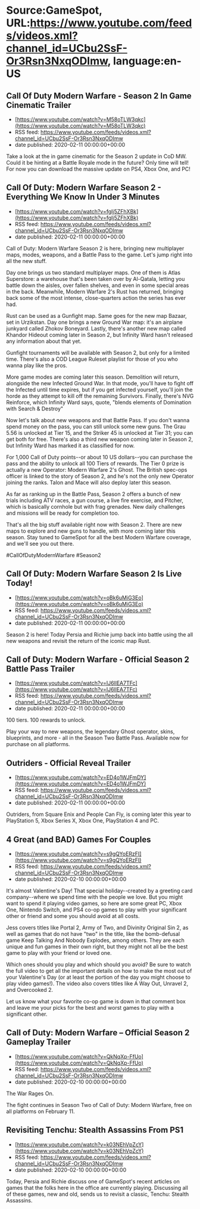 # Source:GameSpot, URL:https://www.youtube.com/feeds/videos.xml?channel_id=UCbu2SsF-Or3Rsn3NxqODImw, language:en-US

## Call Of Duty Modern Warfare - Season 2 In Game Cinematic Trailer
 - [https://www.youtube.com/watch?v=M58oTLW3qkc](https://www.youtube.com/watch?v=M58oTLW3qkc)
 - RSS feed: https://www.youtube.com/feeds/videos.xml?channel_id=UCbu2SsF-Or3Rsn3NxqODImw
 - date published: 2020-02-11 00:00:00+00:00

Take a look at the in game cinematic for the Season 2 update in CoD MW. Could it be hinting at a Battle Royale mode in the future? Only time will tell! For now you can download the massive update on PS4, Xbox One, and PC!

## Call Of Duty: Modern Warfare Season 2 - Everything We Know In Under 3 Minutes
 - [https://www.youtube.com/watch?v=fgIj5ZFhXBk](https://www.youtube.com/watch?v=fgIj5ZFhXBk)
 - RSS feed: https://www.youtube.com/feeds/videos.xml?channel_id=UCbu2SsF-Or3Rsn3NxqODImw
 - date published: 2020-02-11 00:00:00+00:00

Call of Duty: Modern Warfare Season 2 is here, bringing new multiplayer maps, modes, weapons, and a Battle Pass to the game. Let's jump right into all the new stuff.

Day one brings us two standard multiplayer maps. One of them is Atlas Superstore: a warehouse that's been taken over by Al-Qatala, letting you battle down the aisles, over fallen shelves, and even in some special areas in the back. Meanwhile, Modern Warfare 2's Rust has returned, bringing back some of the most intense, close-quarters action the series has ever had.

Rust can be used as a Gunfight map. Same goes for the new map Bazaar, set in Urzikstan. Day one brings a new Ground War map: it's an airplane junkyard called Zhokov Boneyard. Lastly, there's another new map called Khandor Hideout coming later in Season 2, but Infinity Ward hasn't released any information about that yet.

Gunfight tournaments will be available with Season 2, but only for a limited time. There's also a COD League Ruleset playlist for those of you who wanna play like the pros.

More game modes are coming later this season. Demolition will return, alongside the new Infected Ground War. In that mode, you'll have to fight off the Infected until time expires, but if you get infected yourself, you'll join the horde as they attempt to kill off the remaining Survivors. Finally, there's NVG Reinforce, which Infinity Ward says, quote, "blends elements of Domination with Search & Destroy"

Now let's talk about new weapons and that Battle Pass. If you don't wanna spend money on the pass, you can still unlock some new guns. The Grau 5.56 is unlocked at Tier 15, and the Striker 45 is unlocked at Tier 31; you can get both for free. There's also a third new weapon coming later in Season 2, but Infinity Ward has marked it as classified for now.

For 1,000 Call of Duty points--or about 10 US dollars--you can purchase the pass and the ability to unlock all 100 Tiers of rewards. The Tier 0 prize is actually a new Operator: Modern Warfare 2's Ghost. The British spec-ops officer is linked to the story of Season 2, and he's not the only new Operator joining the ranks. Talon and Mace will also deploy later this season.

As far as ranking up in the Battle Pass, Season 2 offers a bunch of new trials including ATV races, a gun course, a live fire exercise, and Pitcher, which is basically cornhole but with frag grenades. New daily challenges and missions will be ready for completion too.

That's all the big stuff available right now with Season 2. There are new maps to explore and new guns to handle, with more coming later this season. Stay tuned to GameSpot for all the best Modern Warfare coverage, and we'll see you out there.

#CallOfDutyModernWarfare #Season2

## Call Of Duty: Modern Warfare Season 2 Is Live Today!
 - [https://www.youtube.com/watch?v=oBk6uMiG3Eo](https://www.youtube.com/watch?v=oBk6uMiG3Eo)
 - RSS feed: https://www.youtube.com/feeds/videos.xml?channel_id=UCbu2SsF-Or3Rsn3NxqODImw
 - date published: 2020-02-11 00:00:00+00:00

Season 2 is here! Today Persia and Richie jump back into battle using the all new weapons and revisit the return of the iconic map Rust.

## Call of Duty: Modern Warfare - Official Season 2 Battle Pass Trailer
 - [https://www.youtube.com/watch?v=IJ6llEA7TFc](https://www.youtube.com/watch?v=IJ6llEA7TFc)
 - RSS feed: https://www.youtube.com/feeds/videos.xml?channel_id=UCbu2SsF-Or3Rsn3NxqODImw
 - date published: 2020-02-11 00:00:00+00:00

100 tiers. 100 rewards to unlock. 

Play your way to new weapons, the legendary Ghost operator, skins, blueprints, and more - all in the Season Two Battle Pass. Available now for purchase on all platforms.

## Outriders - Official Reveal Trailer
 - [https://www.youtube.com/watch?v=ED4o1WJFmDY](https://www.youtube.com/watch?v=ED4o1WJFmDY)
 - RSS feed: https://www.youtube.com/feeds/videos.xml?channel_id=UCbu2SsF-Or3Rsn3NxqODImw
 - date published: 2020-02-11 00:00:00+00:00

Outriders, from Square Enix and People Can Fly, is coming later this year to PlayStation 5, Xbox Series X, Xbox One, PlayStation 4 and PC.

## 4 Great (and BAD) Games For Couples
 - [https://www.youtube.com/watch?v=s9gQYoERzFI](https://www.youtube.com/watch?v=s9gQYoERzFI)
 - RSS feed: https://www.youtube.com/feeds/videos.xml?channel_id=UCbu2SsF-Or3Rsn3NxqODImw
 - date published: 2020-02-10 00:00:00+00:00

It's almost Valentine's Day! That special holiday--created by a greeting card company--where we spend time with the people we love. But you might want to spend it playing video games, so here are some great PC, Xbox One, Nintendo Switch, and PS4 co-op games to play with your significant other or friend and some you should avoid at all costs.

Jess covers titles like Portal 2, Army of Two, and Divinity Original Sin 2, as well as games that do not have "two" in the title, like the bomb-defusal game Keep Talking And Nobody Explodes, among others. They are each unique and fun games in their own right, but they might not all be the best game to play with your friend or loved one. 

Which ones should you play and which should you avoid? Be sure to watch the full video to get all the important details on how to make the most out of your Valentine's Day (or at least the portion of the day you might choose to play video games!). The video also covers titles like A Way Out, Unravel 2, and Overcooked 2. 

Let us know what your favorite co-op game is down in that comment box and leave me your picks for the best and worst games to play with a significant other.

## Call of Duty: Modern Warfare – Official Season 2 Gameplay Trailer
 - [https://www.youtube.com/watch?v=QkNqXp-FfUo](https://www.youtube.com/watch?v=QkNqXp-FfUo)
 - RSS feed: https://www.youtube.com/feeds/videos.xml?channel_id=UCbu2SsF-Or3Rsn3NxqODImw
 - date published: 2020-02-10 00:00:00+00:00

The War Rages On.

The fight continues in Season Two of Call of Duty: Modern Warfare, free on all platforms on February 11.

## Revisiting Tenchu: Stealth Assassins From PS1
 - [https://www.youtube.com/watch?v=k03NEhVpZcY](https://www.youtube.com/watch?v=k03NEhVpZcY)
 - RSS feed: https://www.youtube.com/feeds/videos.xml?channel_id=UCbu2SsF-Or3Rsn3NxqODImw
 - date published: 2020-02-10 00:00:00+00:00

Today, Persia and Richie discuss one of GameSpot's recent articles on games that the folks here in the office are currently playing. Discussing all of these games, new and old, sends us to revisit a classic, Tenchu: Stealth Assassins.


